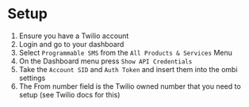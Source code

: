 # Setup

1. Ensure you have a Twilio account
1. Login and go to your dashboard
1. Select `Programmable SMS` from the `All Products & Services` Menu
1. On the Dashboard menu press `Show API Credentials`
1. Take the `Account SID` and `Auth Token` and insert them into the ombi settings
1. The From number field is the Twilio owned number that you need to setup (see Twilio docs for this)
